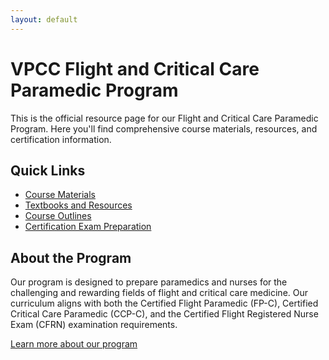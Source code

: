 ```yaml
---
layout: default
---
```


  
# VPCC Flight and Critical Care Paramedic Program

This is the official resource page for our Flight and Critical Care Paramedic Program. Here you'll find comprehensive course materials, resources, and certification information.

<div class="section-container" markdown="1">

## Quick Links

- [Course Materials](/course-materials)
- [Textbooks and Resources](/resources)
- [Course Outlines](/outlines)
- [Certification Exam Preparation](/certification)

</div>


## About the Program

Our program is designed to prepare paramedics and nurses for the challenging and rewarding fields of flight and critical care medicine. Our curriculum aligns with both the Certified Flight Paramedic (FP-C), Certified Critical Care Paramedic (CCP-C), and the Certified Flight Registered Nurse Exam (CFRN) examination requirements.

[Learn more about our program](/about)
